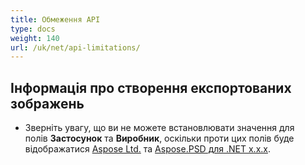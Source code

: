 ```yaml
---
title: Обмеження API
type: docs
weight: 140
url: /uk/net/api-limitations/
---
```


## **Інформація про створення експортованих зображень**
- Зверніть увагу, що ви не можете встановлювати значення для полів **Застосунок** та **Виробник**, оскільки проти цих полів буде відображатися [Aspose Ltd.](https://www.aspose.com) та [Aspose.PSD для .NET x.x.x](https://products.aspose.com/psd/net).
